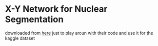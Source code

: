 # X-Y Network for Nuclear Segmentation

downloaded from [here](https://github.com/vqdang/xy_net) just to play aroun with their code and use it for the kaggle dataset
